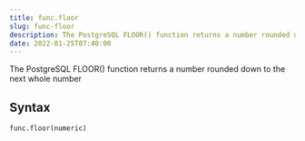 ```yaml
---
title: func.floor
slug: func-floor
description: The PostgreSQL FLOOR() function returns a number rounded down to the next whole number
date: 2022-01-25T07:40:00
---
```


The PostgreSQL FLOOR() function returns a number rounded down to the next whole number

## Syntax
```python
func.floor(numeric)
```
